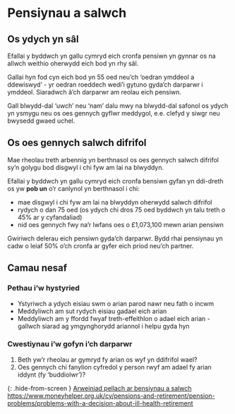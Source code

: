 # Pensiynau a salwch

## Os ydych yn sâl

Efallai y byddwch yn gallu cymryd eich cronfa pensiwn yn gynnar os na allwch weithio oherwydd eich bod yn rhy sâl.

Gallai hyn fod cyn eich bod yn 55 oed neu’ch ‘oedran ymddeol a ddewiswyd’ - yr oedran roeddech wedi’i gytuno gyda’ch darparwr i ymddeol. Siaradwch â’ch darparwr am reolau eich pensiwn.

Gall blwydd-dal ‘uwch’ neu ‘nam’ dalu mwy na blwydd-dal safonol os ydych yn ysmygu neu os oes gennych gyflwr meddygol, e.e. clefyd y siwgr neu bwysedd gwaed uchel.

## Os oes gennych salwch difrifol

Mae rheolau treth arbennig yn berthnasol os oes gennych salwch difrifol sy’n golygu bod disgwyl i chi fyw am lai na blwyddyn.

Efallai y byddwch yn gallu cymryd eich cronfa bensiwn gyfan yn ddi-dreth os yw **pob un** o’r canlynol yn berthnasol i chi:

* mae disgwyl i chi fyw am lai na blwyddyn oherwydd salwch difrifol
* rydych o dan 75 oed (os ydych chi dros 75 oed byddwch yn talu treth o 45% ar y cyfandaliad)
* nid oes gennych fwy na’r lwfans oes o £1,073,100 mewn arian pensiwn

Gwiriwch delerau eich pensiwn gyda’ch darparwr. Bydd rhai pensiynau yn cadw o leiaf 50% o’ch cronfa ar gyfer eich priod neu’ch partner.

## Camau nesaf

### Pethau i’w hystyried

* Ystyriwch a ydych eisiau swm o arian parod nawr neu fath o incwm
* Meddyliwch am sut rydych eisiau gadael eich arian
* Meddyliwch am y ffordd fwyaf treth-effeithlon o adael eich arian - gallwch siarad ag ymgynghorydd ariannol i helpu gyda hyn

### Cwestiynau i’w gofyn i’ch darparwr

1. Beth yw’r rheolau ar gymryd fy arian os wyf yn ddifrifol wael?
2. Oes gennych chi fanylion cyfredol y person rwyf am adael fy arian iddynt (fy ‘buddiolwr’)?

{: .hide-from-screen }
[Arweiniad pellach ar bensiynau a salwch](https://www.moneyhelper.org.uk/cy/pensions-and-retirement/pension-problems/problems-with-a-decision-about-ill-health-retirement)<br>
https://www.moneyhelper.org.uk/cy/pensions-and-retirement/pension-problems/problems-with-a-decision-about-ill-health-retirement
